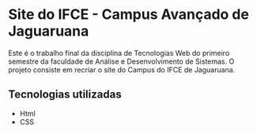 # Site do IFCE - Campus Avançado de Jaguaruana

Este é o trabalho final da disciplina de Tecnologias Web do primeiro semestre da faculdade de Análise e Desenvolvimento de Sistemas. 
O projeto consiste em recriar o site do Campus do IFCE de Jaguaruana.

## Tecnologias utilizadas

- Html
- CSS
